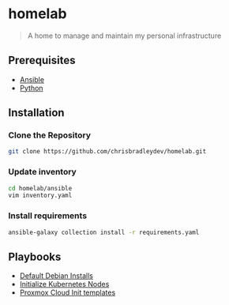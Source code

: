 # homelab

> A home to manage and maintain my personal infrastructure

## Prerequisites

- [Ansible](https://docs.ansible.com/)
- [Python](https://www.python.org/)

## Installation

### Clone the Repository

```sh
git clone https://github.com/chrisbradleydev/homelab.git
```

### Update inventory

```sh
cd homelab/ansible
vim inventory.yaml
```

### Install requirements

```sh
ansible-galaxy collection install -r requirements.yaml
```

## Playbooks

- [Default Debian Installs](./ansible/roles/debian/defaults/README.md)
- [Initialize Kubernetes Nodes](./ansible/roles/kubernetes/nodes/README.md)
- [Proxmox Cloud Init templates](./ansible/roles/proxmox/cloud-init/README.md)
